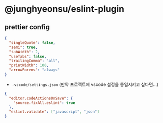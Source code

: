 # @junghyeonsu/eslint-plugin

## prettier config

```json
{
  "singleQuote": false,
  "semi": true,
  "tabWidth": 2,
  "useTabs": false,
  "trailingComma": "all",
  "printWidth": 100,
  "arrowParens": "always"
}
```

- `.vscode/settings.json` (만약 프로젝트에 vscode 설정을 통일시키고 싶다면...)

```json
{
  "editor.codeActionsOnSave": {
    "source.fixAll.eslint": true
  },
  "eslint.validate": ["javascript", "json"]
}
```
